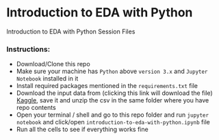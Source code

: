 # Introduction to EDA with Python
Introduction to EDA with Python Session Files

### Instructions:

* Download/Clone this repo 
* Make sure your machine has `Python` above `version 3.x` and `Jupyter Notebook` installed in it
* Install required packages mentioned in the `requirements.txt` file 
* Download the input data from (clicking this link will download the file) [Kaggle](https://www.kaggle.com/stackoverflow/stack-overflow-2018-developer-survey/downloads/survey_results_public.csv/2), save it and unzip the csv in the same folder where you have repo contents
* Open your terminal / shell and go to this repo folder and run `jupyter notebook` and click/open `introduction-to-eda-with-python.ipynb` file
* Run all the cells to see if everything works fine
